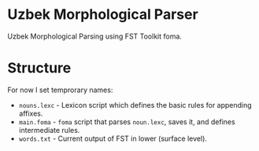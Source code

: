 # Uzbek Morphological Parser
Uzbek Morphological Parsing using FST Toolkit foma.

# Structure
For now I set temprorary names:
- `nouns.lexc` - Lexicon script which defines the basic rules for appending affixes.
- `main.foma` - `foma` script that parses `noun.lexc`, saves it, and defines intermediate rules.
- `words.txt` - Current output of FST in lower (surface level).
